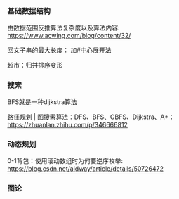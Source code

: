 ### 基础数据结构

由数据范围反推算法复杂度以及算法内容: https://www.acwing.com/blog/content/32/

回文子串的最大长度： 加#中心展开法

超市：归并排序变形

### 搜索

BFS就是一种dijkstra算法

路径规划 | 图搜索算法：DFS、BFS、GBFS、Dijkstra、A*： https://zhuanlan.zhihu.com/p/346666812


### 动态规划

0-1背包：使用滚动数组时为何要逆序枚举: https://blog.csdn.net/aidway/article/details/50726472


### 图论



